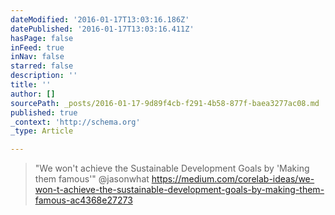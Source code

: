```yaml
---
dateModified: '2016-01-17T13:03:16.186Z'
datePublished: '2016-01-17T13:03:16.411Z'
hasPage: false
inFeed: true
inNav: false
starred: false
description: ''
title: ''
author: []
sourcePath: _posts/2016-01-17-9d89f4cb-f291-4b58-877f-baea3277ac08.md
published: true
_context: 'http://schema.org'
_type: Article

---
```

> "We won't achieve the Sustainable Development Goals by 'Making them famous'" @jasonwhat https://medium.com/corelab-ideas/we-won-t-achieve-the-sustainable-development-goals-by-making-them-famous-ac4368e27273